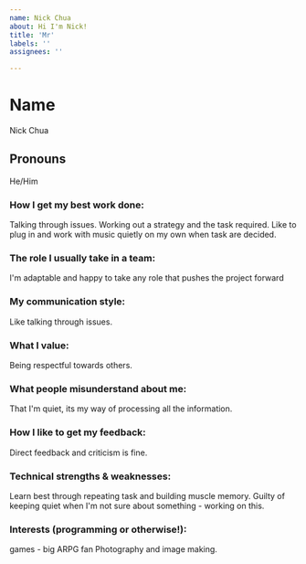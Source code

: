 ```yaml
---
name: Nick Chua
about: Hi I'm Nick!
title: 'Mr'
labels: ''
assignees: ''

---
```


# Name

Nick Chua

## Pronouns

He/Him

### How I get my best work done:

Talking through issues.
Working out a strategy and the task required.
Like to plug in and work with music quietly on my own when task are decided.

### The role I usually take in a team:

I'm adaptable and happy to take any role that pushes the project forward

### My communication style:

Like talking through issues.

### What I value:

Being respectful towards others.

### What people misunderstand about me:

That I'm quiet, its my way of processing all the information.

### How I like to get my feedback:

Direct feedback and criticism is fine.

### Technical strengths & weaknesses:

Learn best through repeating task and building muscle memory. 
Guilty of keeping quiet when I'm not sure about something - working on this.

### Interests (programming or otherwise!):

games - big ARPG fan
Photography and image making. 